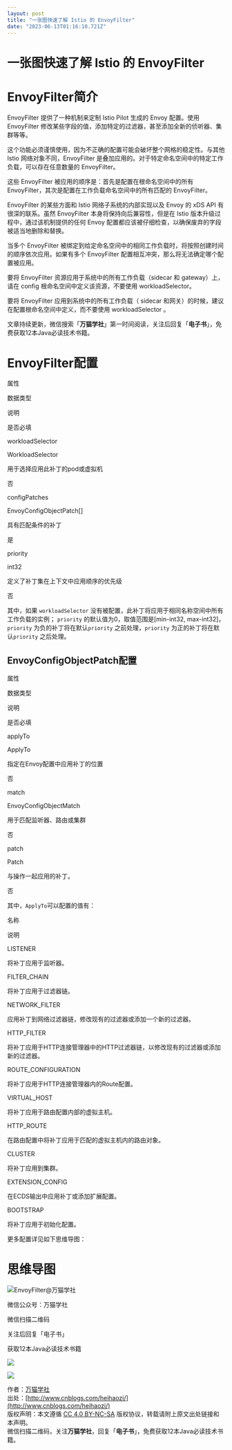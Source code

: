 ```yaml
---
layout: post
title: "一张图快速了解 Istio 的 EnvoyFilter"
date: "2023-06-13T01:16:10.721Z"
---
```

一张图快速了解 Istio 的 EnvoyFilter
===========================

EnvoyFilter简介
=============

EnvoyFilter 提供了一种机制来定制 Istio Pilot 生成的 Envoy 配置。使用 EnvoyFilter 修改某些字段的值，添加特定的过滤器，甚至添加全新的侦听器、集群等等。

这个功能必须谨慎使用，因为不正确的配置可能会破坏整个网格的稳定性。与其他 Istio 网络对象不同，EnvoyFilter 是叠加应用的。对于特定命名空间中的特定工作负载，可以存在任意数量的 EnvoyFilter。

这些 EnvoyFilter 被应用的顺序是：首先是配置在根命名空间中的所有 EnvoyFilter，其次是配置在工作负载命名空间中的所有匹配的 EnvoyFilter。

EnvoyFilter 的某些方面和 Istio 网络子系统的内部实现以及 Envoy 的 xDS API 有很深的联系。虽然 EnvoyFilter 本身将保持向后兼容性，但是在 Istio 版本升级过程中，通过该机制提供的任何 Envoy 配置都应该被仔细检查，以确保废弃的字段被适当地删除和替换。

当多个 EnvoyFilter 被绑定到给定命名空间中的相同工作负载时，将按照创建时间的顺序依次应用。如果有多个 EnvoyFilter 配置相互冲突，那么将无法确定哪个配置被应用。

要将 EnvoyFilter 资源应用于系统中的所有工作负载（sidecar 和 gateway）上，请在 config 根命名空间中定义该资源，不要使用 workloadSelector。

要将 EnvoyFilter 应用到系统中的所有工作负载（ sidecar 和网关）的时候，建议在配置根命名空间中定义，而不要使用 workloadSelector 。

文章持续更新，微信搜索「**万猫学社**」第一时间阅读，关注后回复「**电子书**」，免费获取12本Java必读技术书籍。

EnvoyFilter配置
=============

属性

数据类型

说明

是否必填

workloadSelector

WorkloadSelector

用于选择应用此补丁的pod或虚拟机

否

configPatches

EnvoyConfigObjectPatch\[\]

具有匹配条件的补丁

是

priority

int32

定义了补丁集在上下文中应用顺序的优先级

否

其中，如果 `workloadSelector` 没有被配置，此补丁将应用于相同名称空间中所有工作负载的实例； `priority` 的默认值为0，取值范围是\[min-int32, max-int32\]， `priority` 为负的补丁将在默认`priority` 之前处理，`priority` 为正的补丁将在默认`priority` 之后处理。

EnvoyConfigObjectPatch配置
------------------------

属性

数据类型

说明

是否必填

applyTo

ApplyTo

指定在Envoy配置中应用补丁的位置

否

match

EnvoyConfigObjectMatch

用于匹配监听器、路由或集群

否

patch

Patch

与操作一起应用的补丁。

否

其中，`ApplyTo`可以配置的值有：

名称

说明

LISTENER

将补丁应用于监听器。

FILTER\_CHAIN

将补丁应用于过滤器链。

NETWORK\_FILTER

应用补丁到网络过滤器链，修改现有的过滤器或添加一个新的过滤器。

HTTP\_FILTER

将补丁应用于HTTP连接管理器中的HTTP过滤器链，以修改现有的过滤器或添加新的过滤器。

ROUTE\_CONFIGURATION

将补丁应用于HTTP连接管理器内的Route配置。

VIRTUAL\_HOST

将补丁应用于路由配置内部的虚拟主机。

HTTP\_ROUTE

在路由配置中将补丁应用于匹配的虚拟主机内的路由对象。

CLUSTER

将补丁应用到集群。

EXTENSION\_CONFIG

在ECDS输出中应用补丁或添加扩展配置。

BOOTSTRAP

将补丁应用于初始化配置。

更多配置详见如下思维导图：

思维导图
====

![EnvoyFilter@万猫学社](https://img-blog.csdnimg.cn/img_convert/02321b8977a229a85e4669ee3303e9cf.jpeg#pic_center)

微信公众号：万猫学社

微信扫描二维码

关注后回复「电子书」

获取12本Java必读技术书籍

![](https://images.cnblogs.com/cnblogs_com/heihaozi/1575453/o_onemore.jpg)

![](https://images.cnblogs.com/cnblogs_com/heihaozi/1575453/o_onemore.jpg)

作者：[万猫学社](http://www.cnblogs.com/heihaozi/)  
出处：[http://www.cnblogs.com/heihaozi/](http://www.cnblogs.com/heihaozi/)  
版权声明：本文遵循 [CC 4.0 BY-NC-SA](http://creativecommons.org/licenses/by-nc-sa/4.0/) 版权协议，转载请附上原文出处链接和本声明。  
微信扫描二维码，关注**万猫学社**，回复「**电子书**」，免费获取12本Java必读技术书籍。